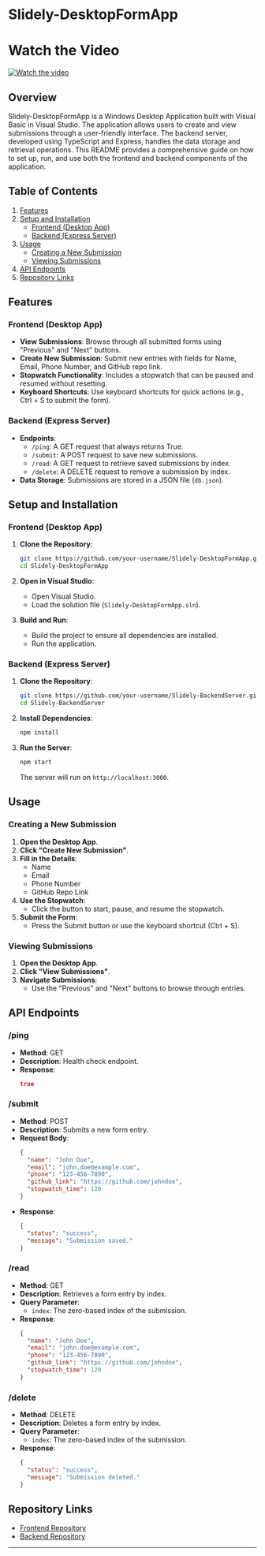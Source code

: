 # Slidely-DesktopFormApp

# Watch the Video

[![Watch the video](https://img.youtube.com/vi/wJ0lkXLwtNM/maxresdefault.jpg)](https://youtu.be/wJ0lkXLwtNM)


## Overview

Slidely-DesktopFormApp is a Windows Desktop Application built with Visual Basic in Visual Studio. The application allows users to create and view submissions through a user-friendly interface. The backend server, developed using TypeScript and Express, handles the data storage and retrieval operations. This README provides a comprehensive guide on how to set up, run, and use both the frontend and backend components of the application.

## Table of Contents

1. [Features](#features)
2. [Setup and Installation](#setup-and-installation)
    - [Frontend (Desktop App)](#frontend-desktop-app)
    - [Backend (Express Server)](#backend-express-server)
3. [Usage](#usage)
    - [Creating a New Submission](#creating-a-new-submission)
    - [Viewing Submissions](#viewing-submissions)
4. [API Endpoints](#api-endpoints)
5. [Repository Links](#repository-links)

## Features

### Frontend (Desktop App)

- **View Submissions**: Browse through all submitted forms using "Previous" and "Next" buttons.
- **Create New Submission**: Submit new entries with fields for Name, Email, Phone Number, and GitHub repo link.
- **Stopwatch Functionality**: Includes a stopwatch that can be paused and resumed without resetting.
- **Keyboard Shortcuts**: Use keyboard shortcuts for quick actions (e.g., Ctrl + S to submit the form).

### Backend (Express Server)

- **Endpoints**:
  - `/ping`: A GET request that always returns True.
  - `/submit`: A POST request to save new submissions.
  - `/read`: A GET request to retrieve saved submissions by index.
  - `/delete`: A DELETE request to remove a submission by index.
- **Data Storage**: Submissions are stored in a JSON file (`db.json`).

## Setup and Installation

### Frontend (Desktop App)

1. **Clone the Repository**:
   ```sh
   git clone https://github.com/your-username/Slidely-DesktopFormApp.git
   cd Slidely-DesktopFormApp
   ```

2. **Open in Visual Studio**:
   - Open Visual Studio.
   - Load the solution file (`Slidely-DesktopFormApp.sln`).

3. **Build and Run**:
   - Build the project to ensure all dependencies are installed.
   - Run the application.

### Backend (Express Server)

1. **Clone the Repository**:
   ```sh
   git clone https://github.com/your-username/Slidely-BackendServer.git
   cd Slidely-BackendServer
   ```

2. **Install Dependencies**:
   ```sh
   npm install
   ```

3. **Run the Server**:
   ```sh
   npm start
   ```
   The server will run on `http://localhost:3000`.

## Usage

### Creating a New Submission

1. **Open the Desktop App**.
2. **Click "Create New Submission"**.
3. **Fill in the Details**:
   - Name
   - Email
   - Phone Number
   - GitHub Repo Link
4. **Use the Stopwatch**:
   - Click the button to start, pause, and resume the stopwatch.
5. **Submit the Form**:
   - Press the Submit button or use the keyboard shortcut (Ctrl + S).

### Viewing Submissions

1. **Open the Desktop App**.
2. **Click "View Submissions"**.
3. **Navigate Submissions**:
   - Use the "Previous" and "Next" buttons to browse through entries.

## API Endpoints

### /ping

- **Method**: GET
- **Description**: Health check endpoint.
- **Response**: 
  ```json
  true
  ```

### /submit

- **Method**: POST
- **Description**: Submits a new form entry.
- **Request Body**:
  ```json
  {
    "name": "John Doe",
    "email": "john.doe@example.com",
    "phone": "123-456-7890",
    "github_link": "https://github.com/johndoe",
    "stopwatch_time": 120
  }
  ```
- **Response**: 
  ```json
  {
    "status": "success",
    "message": "Submission saved."
  }
  ```

### /read

- **Method**: GET
- **Description**: Retrieves a form entry by index.
- **Query Parameter**:
  - `index`: The zero-based index of the submission.
- **Response**:
  ```json
  {
    "name": "John Doe",
    "email": "john.doe@example.com",
    "phone": "123-456-7890",
    "github_link": "https://github.com/johndoe",
    "stopwatch_time": 120
  }
  ```

### /delete

- **Method**: DELETE
- **Description**: Deletes a form entry by index.
- **Query Parameter**:
  - `index`: The zero-based index of the submission.
- **Response**:
  ```json
  {
    "status": "success",
    "message": "Submission deleted."
  }
  ```

## Repository Links

- [Frontend Repository](https://github.com/AbhijeetMITWPU/Slidely-DesktopFormApp)
- [Backend Repository](https://github.com/AbhijeetMITWPU/Slidely-DesktopFormApp/tree/main/slidelybackend)

---
